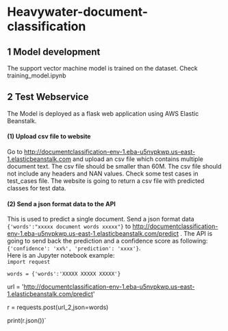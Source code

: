 # Heavywater-document-classification
## 1 Model development 
The support vector machine model is trained on the dataset. Check training_model.ipynb
## 2 Test Webservice
The Model is deployed as a flask web application using AWS Elastic Beanstalk. 
#### (1) Upload csv file to website
Go to http://documentclassification-env-1.eba-u5nvpkwp.us-east-1.elasticbeanstalk.com and upload an csv file which contains multiple document text. The csv file should be smaller than 60M. The csv file should not include any headers and NAN values. Check some test cases in test_cases file. The website is going to return a csv file with predicted classes for test data. 
#### (2) Send a json format data to the API
This is used to predict a single document. Send a json format data `{'words':"xxxxx document words xxxxx"}` to http://documentclassification-env-1.eba-u5nvpkwp.us-east-1.elasticbeanstalk.com/predict . The API is going to send back the prediction and a confidence score as following: `{'confidence': 'xx%', 'prediction': 'xxxx'}`. <br/>
Here is an Jupyter notebook example:<br/>
`import request`


`words = {'words':'XXXXX XXXXX XXXXX'}`


url = 'http://documentclassification-env-1.eba-u5nvpkwp.us-east-1.elasticbeanstalk.com/predict'


r = requests.post(url_2,json=words)


print(r.json())`

